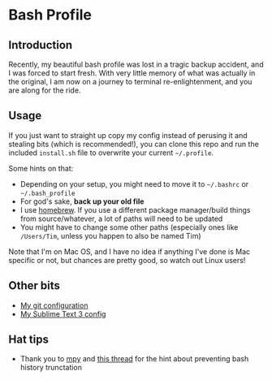 # Bash Profile

## Introduction

Recently, my beautiful bash profile was lost in a tragic backup accident, and I was forced to start fresh. With very little memory of what was actually in the original, I am now on a journey to terminal re-enlightenment, and you are along for the ride.

## Usage

If you just want to straight up copy my config instead of perusing it and stealing bits (which is recommended!), you can clone this repo and run the included `install.sh` file to overwrite your current `~/.profile`.

Some hints on that:

- Depending on your setup, you might need to move it to `~/.bashrc` or `~/.bash_profile`
- For god's sake, **back up your old file**
- I use [homebrew](http://brew.sh). If you use a different package manager/build things from source/whatever, a lot of paths will need to be updated
- You might have to change some other paths (especially ones like `/Users/Tim`, unless you happen to also be named Tim)

Note that I'm on Mac OS, and I have no idea if anything I've done is Mac specific or not, but chances are pretty good, so watch out Linux users!

## Other bits

- [My git configuration](https://gist.github.com/TimHugh/9b6303ffcc00fbc2b84a)
- [My Sublime Text 3 config](https://gist.github.com/TimHugh/9b613931bb776a05a0e1e10d61c5eee1)

## Hat tips

- Thank you to [mpy](http://superuser.com/users/195224/mpy) and [this thread](http://superuser.com/questions/575479/bash-history-truncated-to-500-lines-on-each-login) for the hint about preventing bash history trunctation

